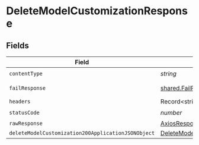 # DeleteModelCustomizationResponse


## Fields

| Field                                                                                                               | Type                                                                                                                | Required                                                                                                            | Description                                                                                                         |
| ------------------------------------------------------------------------------------------------------------------- | ------------------------------------------------------------------------------------------------------------------- | ------------------------------------------------------------------------------------------------------------------- | ------------------------------------------------------------------------------------------------------------------- |
| `contentType`                                                                                                       | *string*                                                                                                            | :heavy_check_mark:                                                                                                  | N/A                                                                                                                 |
| `failResponse`                                                                                                      | [shared.FailResponse](../../models/shared/failresponse.md)                                                          | :heavy_minus_sign:                                                                                                  | Bad Request                                                                                                         |
| `headers`                                                                                                           | Record<string, *string*[]>                                                                                          | :heavy_minus_sign:                                                                                                  | N/A                                                                                                                 |
| `statusCode`                                                                                                        | *number*                                                                                                            | :heavy_check_mark:                                                                                                  | N/A                                                                                                                 |
| `rawResponse`                                                                                                       | [AxiosResponse>](https://axios-http.com/docs/res_schema)                                                            | :heavy_minus_sign:                                                                                                  | N/A                                                                                                                 |
| `deleteModelCustomization200ApplicationJSONObject`                                                                  | [DeleteModelCustomization200ApplicationJSON](../../models/operations/deletemodelcustomization200applicationjson.md) | :heavy_minus_sign:                                                                                                  | N/A                                                                                                                 |